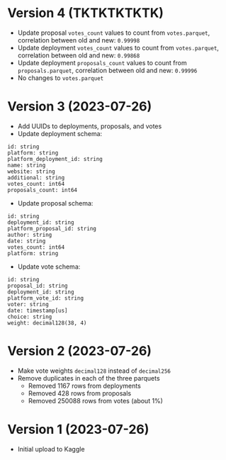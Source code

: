 <!-- TODO: make proposal date a date, not a string! -->
# Version 4 (TKTKTKTKTK)

- Update proposal `votes_count` values to count from `votes.parquet`, correlation between old and new:           `0.99998`
- Update deployment `votes_count` values to count from `votes.parquet`, correlation between old and new:         `0.99868`
- Update deployment `proposals_count` values to count from `proposals.parquet`, correlation between old and new: `0.99996`
- No changes to `votes.parquet`

# Version 3 (2023-07-26)
- Add UUIDs to deployments, proposals, and votes
- Update deployment schema:
```
id: string
platform: string
platform_deployment_id: string
name: string
website: string
additional: string
votes_count: int64
proposals_count: int64
```
- Update proposal schema:
```
id: string
deployment_id: string
platform_proposal_id: string
author: string
date: string
votes_count: int64
platform: string
```
- Update vote schema:
```
id: string
proposal_id: string
deployment_id: string
platform_vote_id: string
voter: string
date: timestamp[us]
choice: string
weight: decimal128(38, 4)
```

# Version 2 (2023-07-26)

- Make vote weights `decimal128` instead of `decimal256`
- Remove duplicates in each of the three parquets
  - Removed 1167 rows from deployments
  - Removed 428 rows from proposals
  - Removed 250088 rows from votes (about 1%)


# Version 1 (2023-07-26)
- Initial upload to Kaggle